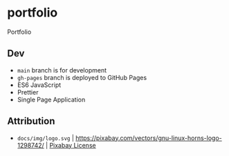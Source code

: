 # portfolio

Portfolio

## Dev

- `main` branch is for development
- `gh-pages` branch is deployed to GitHub Pages
- ES6 JavaScript
- Prettier
- Single Page Application

## Attribution

- `docs/img/logo.svg` | https://pixabay.com/vectors/gnu-linux-horns-logo-1298742/ | [Pixabay License](https://pixabay.com/service/license/)